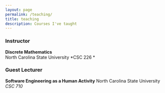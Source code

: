 ```yaml
---
layout: page
permalink: /teaching/
title: teaching
description: Courses I've taught
---
```


### Instructor

**Discrete Mathematics**  
North Carolina State University *CSC 226 *


### Guest Lecturer
**Software Engineering as a Human Activity**
North Carolina State University *CSC 710*

